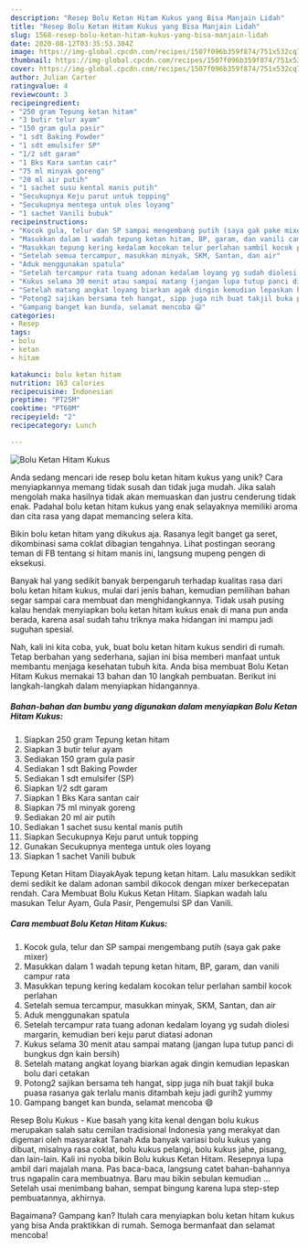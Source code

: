```yaml
---
description: "Resep Bolu Ketan Hitam Kukus yang Bisa Manjain Lidah"
title: "Resep Bolu Ketan Hitam Kukus yang Bisa Manjain Lidah"
slug: 1568-resep-bolu-ketan-hitam-kukus-yang-bisa-manjain-lidah
date: 2020-08-12T03:35:53.304Z
image: https://img-global.cpcdn.com/recipes/1507f096b359f874/751x532cq70/bolu-ketan-hitam-kukus-foto-resep-utama.jpg
thumbnail: https://img-global.cpcdn.com/recipes/1507f096b359f874/751x532cq70/bolu-ketan-hitam-kukus-foto-resep-utama.jpg
cover: https://img-global.cpcdn.com/recipes/1507f096b359f874/751x532cq70/bolu-ketan-hitam-kukus-foto-resep-utama.jpg
author: Julian Carter
ratingvalue: 4
reviewcount: 3
recipeingredient:
- "250 gram Tepung ketan hitam"
- "3 butir telur ayam"
- "150 gram gula pasir"
- "1 sdt Baking Powder"
- "1 sdt emulsifer SP"
- "1/2 sdt garam"
- "1 Bks Kara santan cair"
- "75 ml minyak goreng"
- "20 ml air putih"
- "1 sachet susu kental manis putih"
- "Secukupnya Keju parut untuk topping"
- "Secukupnya mentega untuk oles loyang"
- "1 sachet Vanili bubuk"
recipeinstructions:
- "Kocok gula, telur dan SP sampai mengembang putih (saya gak pake mixer)"
- "Masukkan dalam 1 wadah tepung ketan hitam, BP, garam, dan vanili campur rata"
- "Masukkan tepung kering kedalam kocokan telur perlahan sambil kocok perlahan"
- "Setelah semua tercampur, masukkan minyak, SKM, Santan, dan air"
- "Aduk menggunakan spatula"
- "Setelah tercampur rata tuang adonan kedalam loyang yg sudah diolesi margarin, kemudian beri keju parut diatasi adonan"
- "Kukus selama 30 menit atau sampai matang (jangan lupa tutup panci di bungkus dgn kain bersih)"
- "Setelah matang angkat loyang biarkan agak dingin kemudian lepaskan bolu dari cetakan"
- "Potong2 sajikan bersama teh hangat, sipp juga nih buat takjil buka puasa rasanya gak terlalu manis ditambah keju jadi gurih2 yummy"
- "Gampang banget kan bunda, selamat mencoba 😄"
categories:
- Resep
tags:
- bolu
- ketan
- hitam

katakunci: bolu ketan hitam 
nutrition: 163 calories
recipecuisine: Indonesian
preptime: "PT25M"
cooktime: "PT60M"
recipeyield: "2"
recipecategory: Lunch

---
```



![Bolu Ketan Hitam Kukus](https://img-global.cpcdn.com/recipes/1507f096b359f874/751x532cq70/bolu-ketan-hitam-kukus-foto-resep-utama.jpg)

Anda sedang mencari ide resep bolu ketan hitam kukus yang unik? Cara menyiapkannya memang tidak susah dan tidak juga mudah. Jika salah mengolah maka hasilnya tidak akan memuaskan dan justru cenderung tidak enak. Padahal bolu ketan hitam kukus yang enak selayaknya memiliki aroma dan cita rasa yang dapat memancing selera kita.

Bikin bolu ketan hitam yang dikukus aja. Rasanya legit banget ga seret, dikombinasi sama coklat dibagian tengahnya. Lihat postingan seorang teman di FB tentang si hitam manis ini, langsung mupeng pengen di eksekusi.

Banyak hal yang sedikit banyak berpengaruh terhadap kualitas rasa dari bolu ketan hitam kukus, mulai dari jenis bahan, kemudian pemilihan bahan segar sampai cara membuat dan menghidangkannya. Tidak usah pusing kalau hendak menyiapkan bolu ketan hitam kukus enak di mana pun anda berada, karena asal sudah tahu triknya maka hidangan ini mampu jadi suguhan spesial.


Nah, kali ini kita coba, yuk, buat bolu ketan hitam kukus sendiri di rumah. Tetap berbahan yang sederhana, sajian ini bisa memberi manfaat untuk membantu menjaga kesehatan tubuh kita. Anda bisa membuat Bolu Ketan Hitam Kukus memakai 13 bahan dan 10 langkah pembuatan. Berikut ini langkah-langkah dalam menyiapkan hidangannya.

<!--inarticleads1-->

##### Bahan-bahan dan bumbu yang digunakan dalam menyiapkan Bolu Ketan Hitam Kukus:

1. Siapkan 250 gram Tepung ketan hitam
1. Siapkan 3 butir telur ayam
1. Sediakan 150 gram gula pasir
1. Sediakan 1 sdt Baking Powder
1. Sediakan 1 sdt emulsifer (SP)
1. Siapkan 1/2 sdt garam
1. Siapkan 1 Bks Kara santan cair
1. Siapkan 75 ml minyak goreng
1. Sediakan 20 ml air putih
1. Sediakan 1 sachet susu kental manis putih
1. Siapkan Secukupnya Keju parut untuk topping
1. Gunakan Secukupnya mentega untuk oles loyang
1. Siapkan 1 sachet Vanili bubuk


Tepung Ketan Hitam DiayakAyak tepung ketan hitam. Lalu masukkan sedikit demi sedikit ke dalam adonan sambil dikocok dengan mixer berkecepatan rendah. Cara Membuat Bolu Kukus Ketan Hitam. Siapkan wadah lalu masukan Telur Ayam, Gula Pasir, Pengemulsi SP dan Vanili. 

<!--inarticleads2-->

##### Cara membuat Bolu Ketan Hitam Kukus:

1. Kocok gula, telur dan SP sampai mengembang putih (saya gak pake mixer)
1. Masukkan dalam 1 wadah tepung ketan hitam, BP, garam, dan vanili campur rata
1. Masukkan tepung kering kedalam kocokan telur perlahan sambil kocok perlahan
1. Setelah semua tercampur, masukkan minyak, SKM, Santan, dan air
1. Aduk menggunakan spatula
1. Setelah tercampur rata tuang adonan kedalam loyang yg sudah diolesi margarin, kemudian beri keju parut diatasi adonan
1. Kukus selama 30 menit atau sampai matang (jangan lupa tutup panci di bungkus dgn kain bersih)
1. Setelah matang angkat loyang biarkan agak dingin kemudian lepaskan bolu dari cetakan
1. Potong2 sajikan bersama teh hangat, sipp juga nih buat takjil buka puasa rasanya gak terlalu manis ditambah keju jadi gurih2 yummy
1. Gampang banget kan bunda, selamat mencoba 😄


Resep Bolu Kukus - Kue basah yang kita kenal dengan bolu kukus merupakan salah satu cemilan tradisional Indonesia yang merakyat dan digemari oleh masyarakat Tanah Ada banyak variasi bolu kukus yang dibuat, misalnya rasa coklat, bolu kukus pelangi, bolu kukus jahe, pisang, dan lain-lain. Kali ini nyoba bikin Bolu kukus Ketan Hitam. Resepnya lupa ambil dari majalah mana. Pas baca-baca, langsung catet bahan-bahannya trus ngapalin cara membuatnya. Baru mau bikin sebulan kemudian … Setelah usai menimbang bahan, sempat bingung karena lupa step-step pembuatannya, akhirnya. 

Bagaimana? Gampang kan? Itulah cara menyiapkan bolu ketan hitam kukus yang bisa Anda praktikkan di rumah. Semoga bermanfaat dan selamat mencoba!
